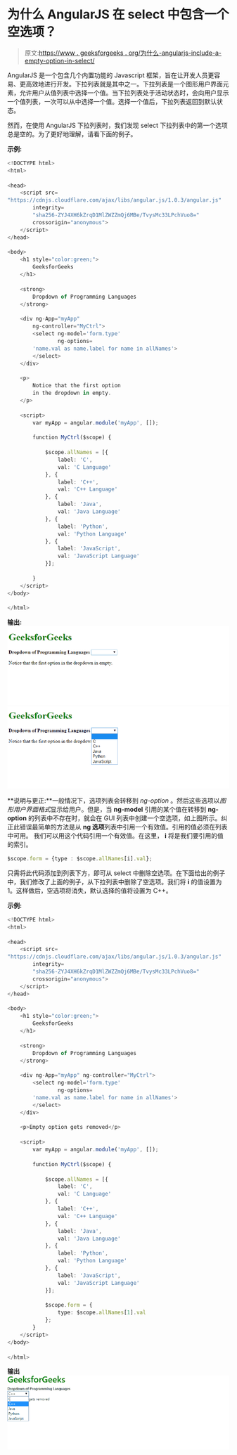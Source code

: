 # 为什么 AngularJS 在 select 中包含一个空选项？

> 原文:[https://www . geeksforgeeks . org/为什么-angularjs-include-a-empty-option-in-select/](https://www.geeksforgeeks.org/why-does-angularjs-include-an-empty-option-in-select/)

AngularJS 是一个包含几个内置功能的 Javascript 框架，旨在让开发人员更容易、更高效地进行开发。下拉列表就是其中之一。下拉列表是一个图形用户界面元素，允许用户从值列表中选择一个值。当下拉列表处于活动状态时，会向用户显示一个值列表，一次可以从中选择一个值。选择一个值后，下拉列表返回到默认状态。

然而，在使用 AngularJS 下拉列表时，我们发现 select 下拉列表中的第一个选项总是空的。为了更好地理解，请看下面的例子。

**示例:**

```ts
<!DOCTYPE html>
<html>

<head>
    <script src=
"https://cdnjs.cloudflare.com/ajax/libs/angular.js/1.0.3/angular.js"
        integrity=
        "sha256-ZYJ4XH6kZrqD1MlZWZZmQj6MBe/TvysMc33LPchVuo8="
        crossorigin="anonymous">
    </script>
</head>

<body>
    <h1 style="color:green;">
        GeeksforGeeks
    </h1>

    <strong>
        Dropdown of Programming Languages
    </strong>

    <div ng-App="myApp"
        ng-controller="MyCtrl">
        <select ng-model='form.type'
                ng-options=
        'name.val as name.label for name in allNames'>
        </select>
    </div>

    <p>
        Notice that the first option 
        in the dropdown in empty.
    </p>

    <script>
        var myApp = angular.module('myApp', []);

        function MyCtrl($scope) {

            $scope.allNames = [{
                label: 'C',
                val: 'C Language'
            }, {
                label: 'C++',
                val: 'C++ Language'
            }, {
                label: 'Java',
                val: 'Java Language'
            }, {
                label: 'Python',
                val: 'Python Language'
            }, {
                label: 'JavaScript',
                val: 'JavaScript Language'
            }];

        }
    </script>
</body>

</html>
```

**输出:**
![](img/ffc4b1af201cb88bb132bb53a7e46b06.png)
![](img/6a1b56bfb130228f7d20288633b447d6.png)

**说明与更正:**一般情况下，选项列表会转移到 *ng-option* 。然后这些选项以*图形用户界面格式*显示给用户。但是，当 **ng-model** 引用的某个值在转移到 **ng-option** 的列表中不存在时，就会在 GUI 列表中创建一个空选项，如上图所示。纠正此错误最简单的方法是从 **ng 选项**列表中引用一个有效值。引用的值必须在列表中可用。
我们可以用这个代码引用一个有效值。在这里， **i** 将是我们要引用的值的索引。

```ts
$scope.form = {type : $scope.allNames[i].val}; 
```

只需将此代码添加到列表下方，即可从 select 中删除空选项。在下面给出的例子中，我们修改了上面的例子，从下拉列表中删除了空选项。我们将 **i** 的值设置为 1。这样做后，空选项将消失，默认选择的值将设置为 C++。

**示例:**

```ts
<!DOCTYPE html>
<html>

<head>
    <script src=
"https://cdnjs.cloudflare.com/ajax/libs/angular.js/1.0.3/angular.js"
        integrity=
        "sha256-ZYJ4XH6kZrqD1MlZWZZmQj6MBe/TvysMc33LPchVuo8="
        crossorigin="anonymous">
    </script>
</head>

<body>
    <h1 style="color:green;">
        GeeksforGeeks
    </h1>

    <strong>
        Dropdown of Programming Languages
    </strong>

    <div ng-App="myApp" ng-controller="MyCtrl">
        <select ng-model='form.type'
                ng-options=
        'name.val as name.label for name in allNames'>
        </select>
    </div>

    <p>Empty option gets removed</p>

    <script>
        var myApp = angular.module('myApp', []);

        function MyCtrl($scope) {

            $scope.allNames = [{
                label: 'C',
                val: 'C Language'
            }, {
                label: 'C++',
                val: 'C++ Language'
            }, {
                label: 'Java',
                val: 'Java Language'
            }, {
                label: 'Python',
                val: 'Python Language'
            }, {
                label: 'JavaScript',
                val: 'JavaScript Language'
            }];

            $scope.form = {
                type: $scope.allNames[1].val
            };
        }
    </script>
</body>

</html>
```

**输出**
![](img/8c799f99841658a5da0006e53419cec5.png)